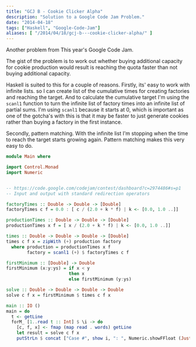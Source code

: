 ```yaml
---
title: "GCJ B - Cookie Clicker Alpha"
description: "Solution to a Google Code Jam Problem."
date: "2014-04-18"
tags: ["Haskell", "Google-Code-Jam"]
aliases: [ "/2014/04/18/gcj-b---cookie-clicker-alpha/" ]
---
```


Another problem from This year's Google Code Jam.

The gist of the problem is to work out whether buying additional capacity for
cookie production would result is reaching the quota faster than not buying
additional capacity.

Haskell is suited to this for a couple of reasons. Firstly, its' easy to work
with infinite lists. so I can create list of the cumulative times for creating
factories and reaching the target. And to calculate the cumulative target I'm
using the `scanl1` function to turn the infinite list of factory times into an
infinite list of partial sums. I'm using `scanl1` because it starts at 0, which
is important as one of the gotcha's with this is that it may be faster to just
generate cookies rather than buying a factory in the first instance.

Secondly, pattern matching. With the infinite list I'm stopping when the time to
reach the target starts growing again. Pattern matching makes this very easy to do.

```haskell
module Main where

import Control.Monad
import Numeric


-- https://code.google.com/codejam/contest/dashboard?c=2974486#s=p1
-- Input and output with standard redirection operators

factoryTimes :: Double -> Double -> [Double]
factoryTimes c f = 0.0 : [ c / (2.0 + k * f) | k <- [0.0, 1.0 ..]]

productionTimes :: Double -> Double -> [Double]
productionTimes x f = [ x / (2.0 + k * f) | k <- [0.0, 1.0 ..]]

times :: Double -> Double -> Double -> [Double]
times c f x = zipWith (+) production factory
  where production = productionTimes x f
        factory = scanl1 (+) $ factoryTimes c f

firstMinimum :: [Double] -> Double
firstMinimum (x:y:ys) = if x < y
                        then x
                        else firstMinimum (y:ys)

solve :: Double -> Double -> Double -> Double
solve c f x = firstMinimum $ times c f x

main :: IO ()
main = do
  t <- getLine
  forM_ [1..read t :: Int] $ \i -> do
    [c, f, x] <- fmap (map read . words) getLine
    let result = solve c f x
    putStrLn $ concat ["Case #", show i, ": ", Numeric.showFFloat (Just 7) result ""]
    
```
